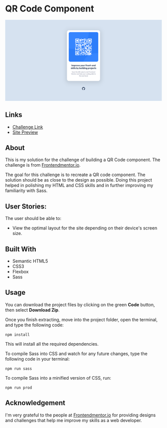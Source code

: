 # QR Code Component
![](./images/solution-screenshot.png)

## Links
- [Challenge Link](https://www.frontendmentor.io/challenges/qr-code-component-iux_sIO_H)
- [Site Preview](https://robinjmm-qr-code.vercel.app/)

## About
This is my solution for the challenge of building a QR Code component. The challenge is from [Frontendmentor.io](https://frontendmentor.io).

The goal for this challenge is to recreate a QR code component. The solution should be as close to the design as possible. Doing this project helped in polishing my HTML and CSS skills and in further improving my familiarity with Sass.

## User Stories:
The user should be able to:
- View the optimal layout for the site depending on their device's screen size.

## Built With
- Semantic HTML5
- CSS3
- Flexbox
- Sass

## Usage
You can download the project files by clicking on the green **Code** button, then select **Download Zip**.

Once you finish extracting, move into the project folder, open the terminal, and type the following code:

```
npm install
```

This will install all the required dependencies.

To compile Sass into CSS and watch for any future changes, type the following code in your terminal:


```
npm run sass
```

To compile Sass into a minified version of CSS, run:

```
npm run prod
```

## Acknowledgement
I'm very grateful to the people at [Frontendmentor.io](https://frontendmentor.io) for providing designs and challenges that help me improve my skills as a web developer.
